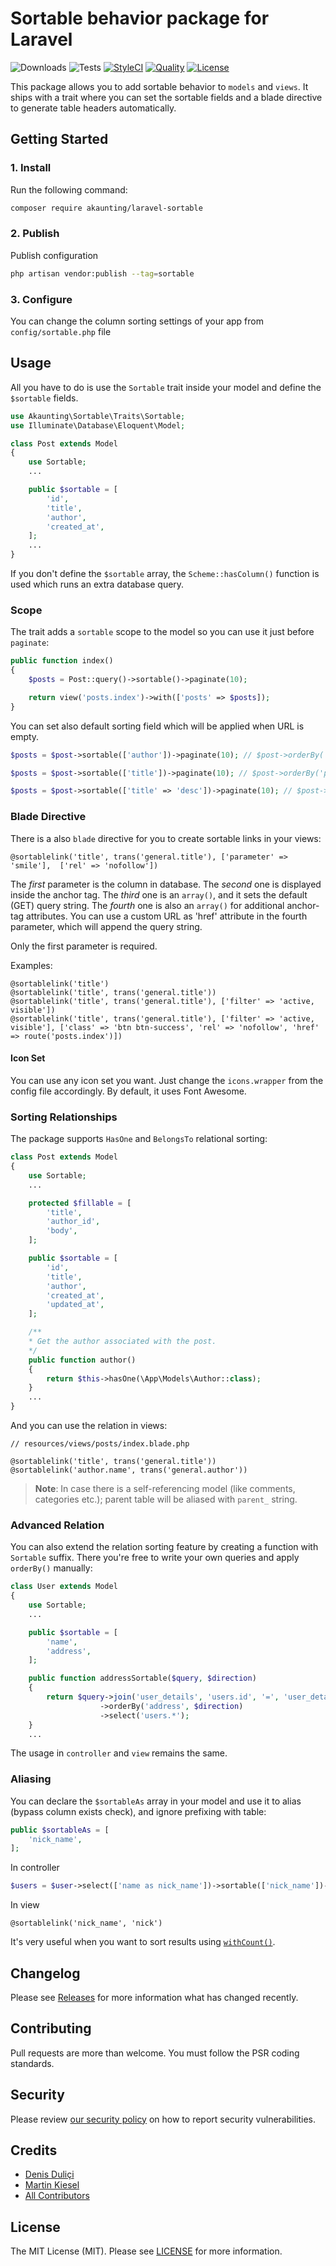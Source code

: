 # Sortable behavior package for Laravel

![Downloads](https://img.shields.io/packagist/dt/akaunting/laravel-sortable)
![Tests](https://img.shields.io/github/workflow/status/akaunting/laravel-sortable/Tests?label=tests)
[![StyleCI](https://github.styleci.io/repos/442271942/shield?style=flat&branch=master)](https://styleci.io/repos/442271942)
[![Quality](https://img.shields.io/scrutinizer/quality/g/akaunting/laravel-sortable?label=quality)](https://scrutinizer-ci.com/g/akaunting/laravel-sortable)
[![License](https://img.shields.io/github/license/akaunting/laravel-sortable)](LICENSE.md)

This package allows you to add sortable behavior to `models` and `views`. It ships with a trait where you can set the sortable fields and a blade directive to generate table headers automatically.

## Getting Started

### 1. Install

Run the following command:

```bash
composer require akaunting/laravel-sortable
```

### 2. Publish

Publish configuration

```bash
php artisan vendor:publish --tag=sortable
```

### 3. Configure

You can change the column sorting settings of your app from `config/sortable.php` file

## Usage

All you have to do is use the `Sortable` trait inside your model and define the `$sortable` fields.

```php
use Akaunting\Sortable\Traits\Sortable;
use Illuminate\Database\Eloquent\Model;

class Post extends Model
{
    use Sortable;
    ...

    public $sortable = [
        'id',
        'title',
        'author',
        'created_at',
    ];
    ...
}
```

If you don't define the `$sortable` array, the `Scheme::hasColumn()` function is used which runs an extra database query.

### Scope

The trait adds a `sortable` scope to the model so you can use it just before `paginate`:

```php
public function index()
{
    $posts = Post::query()->sortable()->paginate(10);

    return view('posts.index')->with(['posts' => $posts]);
}
```

You can set also default sorting field which will be applied when URL is empty.

```php
$posts = $post->sortable(['author'])->paginate(10); // $post->orderBy('posts.author', 'asc')

$posts = $post->sortable(['title'])->paginate(10); // $post->orderBy('posts.title', 'asc')

$posts = $post->sortable(['title' => 'desc'])->paginate(10); // $post->orderBy('posts.title', 'desc')
```

### Blade Directive

There is a also `blade` directive for you to create sortable links in your views:

```blade
@sortablelink('title', trans('general.title'), ['parameter' => 'smile'],  ['rel' => 'nofollow'])
```

The *first* parameter is the column in database. The *second* one is displayed inside the anchor tag. The *third* one is an `array()`, and it sets the default (GET) query string. The *fourth* one is also an `array()` for additional anchor-tag attributes. You can use a custom URL as 'href' attribute in the fourth parameter, which will append the query string.

Only the first parameter is required.

Examples:

```blade
@sortablelink('title')
@sortablelink('title', trans('general.title'))
@sortablelink('title', trans('general.title'), ['filter' => 'active, visible'])
@sortablelink('title', trans('general.title'), ['filter' => 'active, visible'], ['class' => 'btn btn-success', 'rel' => 'nofollow', 'href' => route('posts.index')])
```

#### Icon Set

You can use any icon set you want. Just change the `icons.wrapper` from the config file accordingly. By default, it uses Font Awesome.

### Sorting Relationships

The package supports `HasOne` and `BelongsTo` relational sorting:

```php
class Post extends Model
{
    use Sortable;
    ...

    protected $fillable = [
        'title',
        'author_id',
        'body',
    ];

    public $sortable = [
        'id',
        'title',
        'author',
        'created_at',
        'updated_at',
    ];

    /**
    * Get the author associated with the post.
    */
    public function author()
    {
        return $this->hasOne(\App\Models\Author::class);
    }
    ...
}
```

And you can use the relation in views:

```blade
// resources/views/posts/index.blade.php

@sortablelink('title', trans('general.title'))
@sortablelink('author.name', trans('general.author'))
```

> **Note**: In case there is a self-referencing model (like comments, categories etc.); parent table will be aliased with `parent_` string.

### Advanced Relation

You can also extend the relation sorting feature by creating a function with `Sortable` suffix. There you're free to write your own queries and apply `orderBy()` manually:

```php
class User extends Model
{
    use Sortable;
    ...

    public $sortable = [
        'name',
        'address',
    ];

    public function addressSortable($query, $direction)
    {
        return $query->join('user_details', 'users.id', '=', 'user_details.user_id')
                    ->orderBy('address', $direction)
                    ->select('users.*');
    }
    ...
```

The usage in `controller` and `view` remains the same.

### Aliasing

You can declare the `$sortableAs` array in your model and use it to alias (bypass column exists check), and ignore prefixing with table:

```php
public $sortableAs = [
    'nick_name',
];
```

In controller

```php
$users = $user->select(['name as nick_name'])->sortable(['nick_name'])->paginate(10);
```

In view

```blade
@sortablelink('nick_name', 'nick')
```

It's very useful when you want to sort results using [`withCount()`](https://laravel.com/docs/eloquent-relationships#counting-related-models).

## Changelog

Please see [Releases](../../releases) for more information what has changed recently.

## Contributing

Pull requests are more than welcome. You must follow the PSR coding standards.

## Security

Please review [our security policy](https://github.com/akaunting/laravel-sortable/security/policy) on how to report security vulnerabilities.

## Credits

- [Denis Duliçi](https://github.com/denisdulici)
- [Martin Kiesel](https://github.com/Kyslik)
- [All Contributors](../../contributors)

## License

The MIT License (MIT). Please see [LICENSE](LICENSE.md) for more information.
